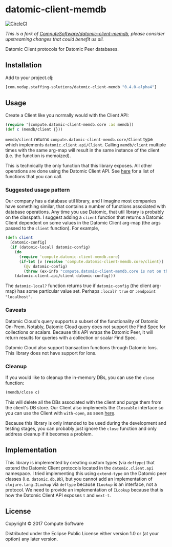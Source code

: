 # datomic-client-memdb

[![CircleCI](https://circleci.com/gh/nedap/datomic-client-memdb.svg?style=svg)](https://circleci.com/gh/ComputeSoftware/datomic-client-memdb)

_This is a fork of [ComputeSoftware/datomic-client-memdb](https://github.com/ComputeSoftware/datomic-client-memdb), 
please consider upstreaming changes that could benefit us all._

Datomic Client protocols for Datomic Peer databases.

## Installation

Add to your project.clj:
```clojure
[com.nedap.staffing-solutions/datomic-client-memdb "0.4.0-alpha4"]
```

## Usage

Create a Client like you normally would with the Client API: 

```clojure
(require '[compute.datomic-client-memdb.core :as memdb])
(def c (memdb/client {}))
```

`memdb/client` returns `compute.datomic-client-memdb.core/Client` type which implements
`datomic.client.api/Client`. Calling `memdb/client` multiple times with the same
arg-map will result in the same instance of the client (i.e. the function is memoized).

This is technically the only function that this library exposes. All other operations
are done using the Datomic Client API. See [here](https://docs.datomic.com/client-api/datomic.client.api.html)
for a list of functions that you can call. 

### Suggested usage pattern

Our company has a database util library, and I imagine most companies have something
similar, that contains a number of functions associated with database operations.
Any time you use Datomic, that util library is probably on the classpath. I 
suggest adding a `client` function that returns a Datomic Client dependent on 
some values in the Datomic Client arg-map (the args passed to the `client` function).
For example,

```clojure
(defn client
  [datomic-config]
  (if (datomic-local? datomic-config)
    (do
      (require 'compute.datomic-client-memdb.core)
      (if-let [v (resolve 'compute.datomic-client-memdb.core/client)]
        (@v datomic-config)
        (throw (ex-info "compute.datomic-client-memdb.core is not on the classpath." {}))))
    (datomic.client.api/client datomic-config)))
```

The `datomic-local?` function returns true if `datomic-config` (the client arg-map)
has some particular value set. Perhaps `:local? true` or `:endpoint "localhost"`.

### Caveats

Datomic Cloud's query supports a subset of the functionality of Datomic On-Prem.
Notably, Datomic Cloud query does not support the Find Spec for collections or
scalars. Because this API wraps the Datomic Peer, it will return results for queries
with a collection or scalar Find Spec. 

Datomic Cloud also support transaction functions through Datomic Ions. This library
does not have support for Ions.

### Cleanup

If you would like to cleanup the in-memory DBs, you can use the `close` function:

```clojure
(memdb/close c)
```

This will delete all the DBs associated with the client and purge them from the
client's DB store. Our Client also implements the `Closeable` interface so you can
use the Client with `with-open`, as seen [here](https://github.com/ComputeSoftware/datomic-client-memdb/blob/aa52ef9c125aef9c48777e0e3b024eb821f387a7/test/compute/datomic_client_memdb/core_test.clj#L10-L14).

Because this library is only intended to be used during the development and 
testing stages, you can probably just ignore the `close` function and only address 
cleanup if it becomes a problem.

## Implementation

This library is implemented by creating custom types (via `deftype`) that extend
the Datomic Client protocols located in the `datomic.client.api` namespace. I 
tried implementing this using `extend-type` on the Datomic peer classes (i.e. `datomic.db.Db`),
but you cannot add an implementation of `clojure.lang.ILookup` via `deftype` because
`ILookup` is an interface, not a protocol. We need to provide an implementation of
`ILookup` because that is how the Datomic Client API exposes `t` and `next-t`.

## License

Copyright © 2017 Compute Software

Distributed under the Eclipse Public License either version 1.0 or (at
your option) any later version.

